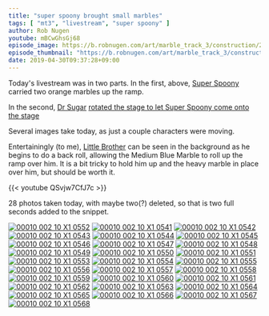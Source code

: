 ```yaml
---
title: "super spoony brought small marbles"
tags: [ "mt3", "livestream", "super spoony" ]
author: Rob Nugen
youtube: mBCwGhsGj68
episode_image: https://b.robnugen.com/art/marble_track_3/construction/2019/30_apr_2019_rotate_stage_for_super_spoony.jpg
episode_thumbnail: "https://b.robnugen.com/art/marble_track_3/construction/2019/thumbs/30_apr_2019_rotate_stage_for_super_spoony.jpg"
date: 2019-04-30T09:37:28+09:00
---
```


Today's livestream was in two parts.  In the first, above, [Super
Spoony](/w/ss) carried two orange marbles up the ramp.

In the second, [Dr Sugar](/w/ds) [rotated the stage to let Super Spoony
come onto the stage](https://www.youtube.com/watch?v=U76Id0QAlEc)

Several images take today, as just a couple characters were moving.

Entertainingly (to me), [Little Brother](/w/lil) can be seen in the
background as he begins to do a back roll, allowing the Medium Blue
Marble to roll up the ramp over him.  It is a bit tricky to hold him
up and the heavy marble in place over him, but should be worth it.

{{< youtube QSvjw7CfJ7c >}}

28 photos taken today, with maybe two(?) deleted, so that is two full seconds added to the snippet.

[![00010 002 10 X1 0552](//b.robnugen.com/art/marble_track_3/frames/2019/thumbs/00010_002_10_X1_0552.jpg)](//b.robnugen.com/art/marble_track_3/frames/2019/00010_002_10_X1_0552.jpg)
[![00010 002 10 X1 0541](//b.robnugen.com/art/marble_track_3/frames/2019/thumbs/00010_002_10_X1_0541.jpg)](//b.robnugen.com/art/marble_track_3/frames/2019/00010_002_10_X1_0541.jpg)
[![00010 002 10 X1 0542](//b.robnugen.com/art/marble_track_3/frames/2019/thumbs/00010_002_10_X1_0542.jpg)](//b.robnugen.com/art/marble_track_3/frames/2019/00010_002_10_X1_0542.jpg)
[![00010 002 10 X1 0543](//b.robnugen.com/art/marble_track_3/frames/2019/thumbs/00010_002_10_X1_0543.jpg)](//b.robnugen.com/art/marble_track_3/frames/2019/00010_002_10_X1_0543.jpg)
[![00010 002 10 X1 0544](//b.robnugen.com/art/marble_track_3/frames/2019/thumbs/00010_002_10_X1_0544.jpg)](//b.robnugen.com/art/marble_track_3/frames/2019/00010_002_10_X1_0544.jpg)
[![00010 002 10 X1 0545](//b.robnugen.com/art/marble_track_3/frames/2019/thumbs/00010_002_10_X1_0545.jpg)](//b.robnugen.com/art/marble_track_3/frames/2019/00010_002_10_X1_0545.jpg)
[![00010 002 10 X1 0546](//b.robnugen.com/art/marble_track_3/frames/2019/thumbs/00010_002_10_X1_0546.jpg)](//b.robnugen.com/art/marble_track_3/frames/2019/00010_002_10_X1_0546.jpg)
[![00010 002 10 X1 0547](//b.robnugen.com/art/marble_track_3/frames/2019/thumbs/00010_002_10_X1_0547.jpg)](//b.robnugen.com/art/marble_track_3/frames/2019/00010_002_10_X1_0547.jpg)
[![00010 002 10 X1 0548](//b.robnugen.com/art/marble_track_3/frames/2019/thumbs/00010_002_10_X1_0548.jpg)](//b.robnugen.com/art/marble_track_3/frames/2019/00010_002_10_X1_0548.jpg)
[![00010 002 10 X1 0549](//b.robnugen.com/art/marble_track_3/frames/2019/thumbs/00010_002_10_X1_0549.jpg)](//b.robnugen.com/art/marble_track_3/frames/2019/00010_002_10_X1_0549.jpg)
[![00010 002 10 X1 0550](//b.robnugen.com/art/marble_track_3/frames/2019/thumbs/00010_002_10_X1_0550.jpg)](//b.robnugen.com/art/marble_track_3/frames/2019/00010_002_10_X1_0550.jpg)
[![00010 002 10 X1 0551](//b.robnugen.com/art/marble_track_3/frames/2019/thumbs/00010_002_10_X1_0551.jpg)](//b.robnugen.com/art/marble_track_3/frames/2019/00010_002_10_X1_0551.jpg)
[![00010 002 10 X1 0553](//b.robnugen.com/art/marble_track_3/frames/2019/thumbs/00010_002_10_X1_0553.jpg)](//b.robnugen.com/art/marble_track_3/frames/2019/00010_002_10_X1_0553.jpg)
[![00010 002 10 X1 0554](//b.robnugen.com/art/marble_track_3/frames/2019/thumbs/00010_002_10_X1_0554.jpg)](//b.robnugen.com/art/marble_track_3/frames/2019/00010_002_10_X1_0554.jpg)
[![00010 002 10 X1 0555](//b.robnugen.com/art/marble_track_3/frames/2019/thumbs/00010_002_10_X1_0555.jpg)](//b.robnugen.com/art/marble_track_3/frames/2019/00010_002_10_X1_0555.jpg)
[![00010 002 10 X1 0556](//b.robnugen.com/art/marble_track_3/frames/2019/thumbs/00010_002_10_X1_0556.jpg)](//b.robnugen.com/art/marble_track_3/frames/2019/00010_002_10_X1_0556.jpg)
[![00010 002 10 X1 0557](//b.robnugen.com/art/marble_track_3/frames/2019/thumbs/00010_002_10_X1_0557.jpg)](//b.robnugen.com/art/marble_track_3/frames/2019/00010_002_10_X1_0557.jpg)
[![00010 002 10 X1 0558](//b.robnugen.com/art/marble_track_3/frames/2019/thumbs/00010_002_10_X1_0558.jpg)](//b.robnugen.com/art/marble_track_3/frames/2019/00010_002_10_X1_0558.jpg)
[![00010 002 10 X1 0559](//b.robnugen.com/art/marble_track_3/frames/2019/thumbs/00010_002_10_X1_0559.jpg)](//b.robnugen.com/art/marble_track_3/frames/2019/00010_002_10_X1_0559.jpg)
[![00010 002 10 X1 0560](//b.robnugen.com/art/marble_track_3/frames/2019/thumbs/00010_002_10_X1_0560.jpg)](//b.robnugen.com/art/marble_track_3/frames/2019/00010_002_10_X1_0560.jpg)
[![00010 002 10 X1 0561](//b.robnugen.com/art/marble_track_3/frames/2019/thumbs/00010_002_10_X1_0561.jpg)](//b.robnugen.com/art/marble_track_3/frames/2019/00010_002_10_X1_0561.jpg)
[![00010 002 10 X1 0562](//b.robnugen.com/art/marble_track_3/frames/2019/thumbs/00010_002_10_X1_0562.jpg)](//b.robnugen.com/art/marble_track_3/frames/2019/00010_002_10_X1_0562.jpg)
[![00010 002 10 X1 0563](//b.robnugen.com/art/marble_track_3/frames/2019/thumbs/00010_002_10_X1_0563.jpg)](//b.robnugen.com/art/marble_track_3/frames/2019/00010_002_10_X1_0563.jpg)
[![00010 002 10 X1 0564](//b.robnugen.com/art/marble_track_3/frames/2019/thumbs/00010_002_10_X1_0564.jpg)](//b.robnugen.com/art/marble_track_3/frames/2019/00010_002_10_X1_0564.jpg)
[![00010 002 10 X1 0565](//b.robnugen.com/art/marble_track_3/frames/2019/thumbs/00010_002_10_X1_0565.jpg)](//b.robnugen.com/art/marble_track_3/frames/2019/00010_002_10_X1_0565.jpg)
[![00010 002 10 X1 0566](//b.robnugen.com/art/marble_track_3/frames/2019/thumbs/00010_002_10_X1_0566.jpg)](//b.robnugen.com/art/marble_track_3/frames/2019/00010_002_10_X1_0566.jpg)
[![00010 002 10 X1 0567](//b.robnugen.com/art/marble_track_3/frames/2019/thumbs/00010_002_10_X1_0567.jpg)](//b.robnugen.com/art/marble_track_3/frames/2019/00010_002_10_X1_0567.jpg)
[![00010 002 10 X1 0568](//b.robnugen.com/art/marble_track_3/frames/2019/thumbs/00010_002_10_X1_0568.jpg)](//b.robnugen.com/art/marble_track_3/frames/2019/00010_002_10_X1_0568.jpg)
